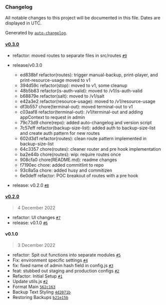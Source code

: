 ### Changelog

All notable changes to this project will be documented in this file. Dates are displayed in UTC.

Generated by [`auto-changelog`](https://github.com/CookPete/auto-changelog).

#### [v0.3.0](https://github.com/AndrewSamaha/bedrock-manager/compare/v0.2.0...v0.3.0)

- refactor: moved routes to separate files in src/routes [`#9`](https://github.com/AndrewSamaha/bedrock-manager/pull/9)
- release/v0.3.0
    - ed838bf refactor(routes): trigger manual-backup, print-player, and print-resource-usage moved to v1
    - 394d59c refactor(stop): moved to v1, some cleanup
    - 48b5b83 refactor(is-auth-valid): moved to /v1/is-auth-valid
    - b68879e refactor(salt): moved to /v1/salt
    - e42a3e2 refactor(resource-usage): moved to /v1/resource-usage
    - df3b557 chore(terminal-out): moved terminal-out to v1
    - c03aaf8 refactor(terminal-out): /v1/terminal-out and adding appContext to request in admin
    - 79c73d9 chore(repo): added auto-changelog and version script
    - 7c57eff refactor(backup-size-list): added auth to backup-size-list and create auth pattern for new routes
    - 602d3d1 refactor(routes): clean route pattern implemented in backup-size-list
    - 64c3357 chore(routes): cleaner router and pre hook implementation
    - ba2e44b chore(routes): wip: require routes once
    - 908cfa0 chore(README.md): readme changes
    - f7190ec chore: added commitlint to repo
    - 93c8a5a chore: added husy and commitizen
    - 6e0deff refactor: POC breakout of routes with a pre hook

- release: v0.2.0 [`#8`](https://github.com/AndrewSamaha/bedrock-manager/pull/8)

#### [v0.2.0](https://github.com/AndrewSamaha/bedrock-manager/compare/v0.1.0...v0.2.0)

> 4 December 2022

- refactor: UI changes [`#7`](https://github.com/AndrewSamaha/bedrock-manager/pull/7)
- release: v0.1.0 [`#6`](https://github.com/AndrewSamaha/bedrock-manager/pull/6)

#### v0.1.0

> 3 December 2022

- refactor: Spit out functions into separate modules [`#5`](https://github.com/AndrewSamaha/bedrock-manager/pull/5)
- Fix: environment specific settings [`#4`](https://github.com/AndrewSamaha/bedrock-manager/pull/4)
- fix: fixed name of admin hash field in config.js [`#3`](https://github.com/AndrewSamaha/bedrock-manager/pull/3)
- feat: stubbed out staging and production configs [`#2`](https://github.com/AndrewSamaha/bedrock-manager/pull/2)
- Refactor: Initial Setup [`#1`](https://github.com/AndrewSamaha/bedrock-manager/pull/1)
- Update utils.js [`#2`](https://github.com/AndrewSamaha/bedrock-manager/pull/2)
- Format Main [`562c163`](https://github.com/AndrewSamaha/bedrock-manager/commit/562c163da3ba376f05b44a51de1e4f193218e19e)
- Backup Text Styling [`4d2071b`](https://github.com/AndrewSamaha/bedrock-manager/commit/4d2071bae5659e21bfb5882227c71edf8ac49ab7)
- Restoring Backups [`b21e15b`](https://github.com/AndrewSamaha/bedrock-manager/commit/b21e15be8c7a2890d23ba7ff92428f5c234e0070)
